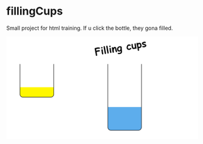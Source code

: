 # fillingCups

Small project for html training. 
If u click the bottle, they gona filled.


<img src="images/Screenshot_1.png">

